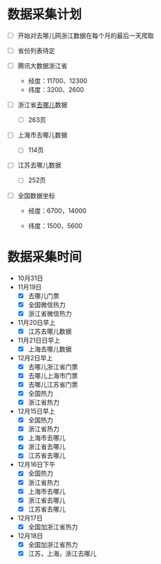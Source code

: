 # 数据采集计划

- [ ] 开始对去哪儿网浙江数据在每个月的最后一天爬取
- [ ] 省份列表待定
- [ ] 腾讯大数据浙江省

  - 经度：11700、12300
  - 纬度：3200、2600
- [ ] 浙江省[去哪儿](https://piao.qunar.com/)数据

  - [ ] 263页
- [ ] 上海市去哪儿数据
  - [ ] 114页
- [ ] 江苏去哪儿数据
  - [ ] 252页
- [ ] 全国数据坐标

  - 经度：6700，14000

  - 纬度：1500，5600

# 数据采集时间

- 10月31日
- 11月19日
  - [x] 去哪儿门票
  - [x] 全国微信热力
  - [x] 浙江省微信热力
- 11月20日早上
  - [x] 江苏去哪儿数据
- 11月21日日早上
  - [x] 上海去哪儿数据

- 12月2日早上
  - [x] 去哪儿浙江省门票
  - [x] 去哪儿上海市门票
  - [x] 去哪儿江苏省门票
  - [x] 全国热力
  - [x] 浙江省热力

- 12月15日早上
  - [x] 全国热力
  - [x] 浙江省热力
  - [x] 上海市去哪儿
  - [x] 浙江省去哪儿
  - [x] 江苏省去哪儿

- 12月16日下午
  - [x] 全国热力
  - [x] 浙江省热力
  - [x] 上海市去哪儿
  - [x] 浙江省去哪儿
  - [x] 江苏省去哪儿

- 12月17日
  - [x] 全国加浙江省热力
- 12月18日
  - [x] 全国加浙江省热力
  - [x] 江苏，上海，浙江去哪儿
